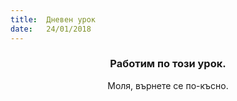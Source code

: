 ```yaml
---
title:  Дневен урок
date:   24/01/2018
---
```


### <center>Работим по този урок.</center>
<center>Моля, върнете се по-късно.</center>